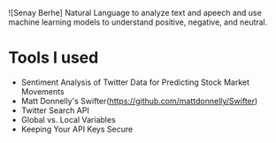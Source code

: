 
![Senay Berhe]
Natural Language to analyze text and apeech and use machine learning models to understand positive, negative, and neutral.

#  Tools I used

- Sentiment Analysis of Twitter Data for Predicting Stock Market Movements
- Matt Donnelly's Swifter(https://github.com/mattdonnelly/Swifter)
- Twitter Search API 
- Global vs. Local Variables
- Keeping Your API Keys Secure


